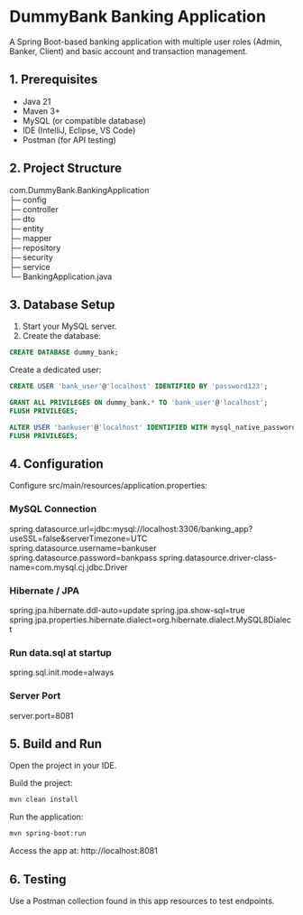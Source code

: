 # DummyBank Banking Application

A Spring Boot-based banking application with multiple user roles (Admin, Banker, Client) and basic account and transaction management.

## 1. Prerequisites
- Java 21
- Maven 3+
- MySQL (or compatible database)
- IDE (IntelliJ, Eclipse, VS Code)
- Postman (for API testing)
 
## 2. Project Structure

com.DummyBank.BankingApplication  
├─ config  
├─ controller  
├─ dto  
├─ entity  
├─ mapper  
├─ repository  
├─ security  
├─ service  
└─ BankingApplication.java  
 
## 3. Database Setup
1. Start your MySQL server.
2. Create the database:
```sql
CREATE DATABASE dummy_bank;
```
Create a dedicated user:

```sql
CREATE USER 'bank_user'@'localhost' IDENTIFIED BY 'password123';
```
```sql
GRANT ALL PRIVILEGES ON dummy_bank.* TO 'bank_user'@'localhost';
FLUSH PRIVILEGES;
```
```sql
ALTER USER 'bankuser'@'localhost' IDENTIFIED WITH mysql_native_password BY 'bankpass';
FLUSH PRIVILEGES;
```  
## 4. Configuration 
Configure src/main/resources/application.properties:

### MySQL Connection 
spring.datasource.url=jdbc:mysql://localhost:3306/banking_app?useSSL=false&serverTimezone=UTC
spring.datasource.username=bankuser
spring.datasource.password=bankpass
spring.datasource.driver-class-name=com.mysql.cj.jdbc.Driver

### Hibernate / JPA 
spring.jpa.hibernate.ddl-auto=update
spring.jpa.show-sql=true
spring.jpa.properties.hibernate.dialect=org.hibernate.dialect.MySQL8Dialect

### Run data.sql at startup 
spring.sql.init.mode=always

### Server Port 
server.port=8081

## 5. Build and Run 
Open the project in your IDE.

Build the project:
```bash
mvn clean install
```
Run the application:
```bash
mvn spring-boot:run
```
Access the app at: http://localhost:8081

## 6. Testing 
Use a Postman collection found in this app resources to test endpoints.
